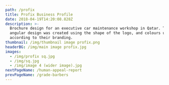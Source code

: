 ```yaml
---
path: /profix
title: Profix Business Profile
date: 2018-04-19T14:20:08.828Z
description: >-
  Brochure design for an executive car maintenance workshop in Qatar. The
  angular design was created using the shape of the logo, and colours used
  according to their branding.
thumbnail: /img/thumbnail image profix.png
headerBG: /img/main image profix.jpg
images:
  - /img/profix sq.jpg
  - /img/sq.jpg
  - /img/image 4 (wider image).jpg
nextPageName: /human-appeal-report
prevPageName: /grade-barbers
---
```


